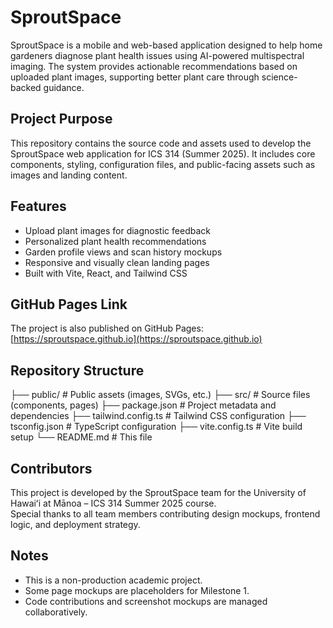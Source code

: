 # SproutSpace

SproutSpace is a mobile and web-based application designed to help home gardeners diagnose plant health issues using AI-powered multispectral imaging. The system provides actionable recommendations based on uploaded plant images, supporting better plant care through science-backed guidance.

## Project Purpose

This repository contains the source code and assets used to develop the SproutSpace web application for ICS 314 (Summer 2025). It includes core components, styling, configuration files, and public-facing assets such as images and landing content.

## Features

- Upload plant images for diagnostic feedback
- Personalized plant health recommendations
- Garden profile views and scan history mockups
- Responsive and visually clean landing pages
- Built with Vite, React, and Tailwind CSS

## GitHub Pages Link

The project is also published on GitHub Pages:  
[https://sproutspace.github.io](https://sproutspace.github.io)

## Repository Structure

├── public/ # Public assets (images, SVGs, etc.)
├── src/ # Source files (components, pages)
├── package.json # Project metadata and dependencies
├── tailwind.config.ts # Tailwind CSS configuration
├── tsconfig.json # TypeScript configuration
├── vite.config.ts # Vite build setup
└── README.md # This file


## Contributors

This project is developed by the SproutSpace team for the University of Hawaiʻi at Mānoa – ICS 314 Summer 2025 course.  
Special thanks to all team members contributing design mockups, frontend logic, and deployment strategy.

## Notes

- This is a non-production academic project.
- Some page mockups are placeholders for Milestone 1.
- Code contributions and screenshot mockups are managed collaboratively.
